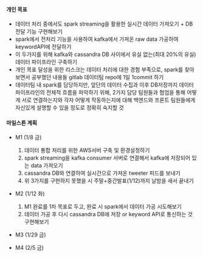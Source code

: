 #### 개인 목표

- 데이터 처리 중에서도 spark streaming을 활용한 실시간 데이터 가져오기 + DB 전달 기능 구현해보기
- spark에서 전처리 기능을 사용하여 kafka에서 가져온 raw data 가공하여 keywordAPI에 전달하기
- 이 두가지를 위해 kafka와 cassandra DB 사이에서 유실 없는(최대 20%의 유실) 데이터 파이프라인 구축하기
- 개인 목표 달성을 위한 리스크는 데이터 처리에 대한 경험 부족으로, spark를 찾아보면서 공부했던 내용들 gitlab 데이터팀 repo에 1일 1commit 하기
- 데이터팀 내 spark를 담당하지만, 앞단의 데이터 수집과 이후 DB저장까지 데이터 파이프라인의 전체적 흐름을 파악하기 위해, 2가지 담당 팀원들과 협업을 통해 어떻게 서로 연결하는지와 각자 어떻게 작동하는지에 대해 백엔드와 프론트 팀원들에게 자신있게 설명할 수 있을 정도로 정확히 숙지할 것



#### 마일스톤 계획

- M1 (1/8 금)
  1. 데이터 통합 처리를 위한 AWS서버 구축 및 환경설정하기
  2. spark streaming을 kafka consumer 서버로 연결해서 kafka에 저장되어 있는 data 가져오기
  3. cassandra DB와 연결하여 실시간으로 가져온 tweeter 피드를 보내기 
  4. 위 3가지를 구현하지 못했을 시 주말+중간발표(1/12)까지 날밤을 새서 끝내기 

- M2 (1/12 화)
  1. M1 완료를 1차 목표로 두고, 완료 시 spark에서 데이터 가공 시도해보기
  2. 데이터 가공 후 다시 cassandra DB에 저장 or keyword API로 통신하는 것 구현해보기

- M3 (1/29 금)

- M4 (2/5 금)

